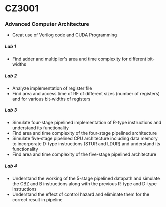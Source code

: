# CZ3001

### Advanced Computer Architecture
- Great use of Verilog code and CUDA Programming

##### Lab 1
- Find adder and multiplier's area and time complexity for different bit-widths 

##### Lab 2
- Analyze implementation of register file 
- Find area and access time of RF of different sizes (number of registers) and for various bit-widths of registers

##### Lab 3
- Simulate four-stage pipelined implementation of R-type instructions and understand its functionality
- Find area and time complexity of the four-stage pipelined architecture
- Simulate five-stage pipelined CPU architecture including data memory to incorporate D-type instructions (STUR and LDUR) and understand its functionality
- Find area and time complexity of the five-stage pipelined architecture

##### Lab 4
- Understand the working of the 5-stage pipelined datapath and simulate the CBZ and B instructions along with the previous R-type and D-type instructions
- Understand the effect of control hazard and eliminate them for the correct result in pipeline
